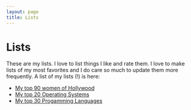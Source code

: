 ```yaml
---
layout: page
title: Lists
---
```


# Lists
These are my lists. I love to list things I like and rate them. I love to make lists of my most favorites and I do care so much to update them more frequently. A list of my lists (!) is here:

- [My top 90 women of Hollywood](htto://kary.us/lists/women/)
- [My top 20 Operating Systems](http://kary.us/lists/operating-systems/)
- [My top 30 Progamming Languages](http://kary.us/lists/languages/)